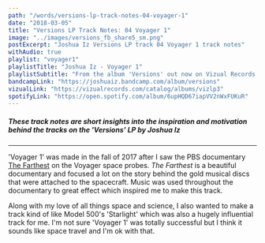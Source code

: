 ```yaml
---
path: "/words/versions-lp-track-notes-04-voyager-1"
date: "2018-03-05"
title: "Versions LP Track Notes: 04 Voyager 1"
image: "../images/versions_fb_share5_sm.png"
postExcerpt: "Joshua Iz Versions LP track 04 Voyager 1 track notes"
withAudio: true
playlist: "voyager1"
playlistTitle: "Joshua Iz - Voyager 1"
playlistSubtitle: "From the album 'Versions' out now on Vizual Records."
bandcampLink: "https://joshuaiz.bandcamp.com/album/versions"
vizualLink: "https://vizualrecords.com/catalog/albums/vizlp3"
spotifyLink: "https://open.spotify.com/album/6upHQD67iapVV2nWxFUKuR"
---
```


##### **These track notes are short insights into the inspiration and motivation behind the tracks on the 'Versions' LP by Joshua Iz**

---

'Voyager 1' was made in the fall of 2017 after I saw the PBS documentary <a href="http://www.pbs.org/the-farthest/home/" rel="noopener" target="_blank">The Farthest</a> on the Voyager space probes. <em>The Farthest</em> is a beautiful documentary and focused a lot on the story behind the gold musical discs that were attached to the spacecraft. Music was used throughout the documentary to great effect which inspired me to make this track. 

Along with my love of all things space and science, I also wanted to make a track kind of like Model 500's 'Starlight' which was also a hugely influential track for me. I'm not sure 'Voyager 1' was totally successful but I think it sounds like space travel and I'm ok with that.
